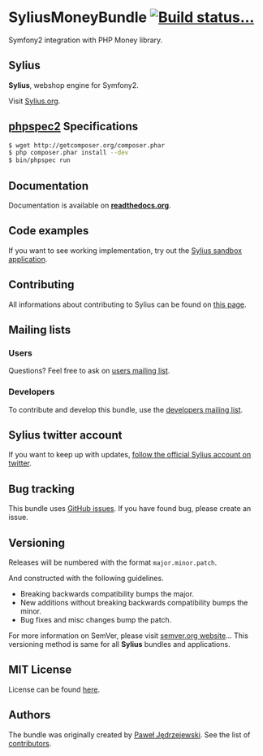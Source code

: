 SyliusMoneyBundle [![Build status...](https://secure.travis-ci.org/Sylius/SyliusMoneyBundle.png)](http://travis-ci.org/Sylius/SyliusMoneyBundle)
=================

Symfony2 integration with PHP Money library.

Sylius
------

**Sylius**, webshop engine for Symfony2.

Visit [Sylius.org](http://sylius.org).

[phpspec2](http://phpspec.net) Specifications
---------------------------------------------

``` bash
$ wget http://getcomposer.org/composer.phar
$ php composer.phar install --dev
$ bin/phpspec run
```

Documentation
-------------

Documentation is available on [**readthedocs.org**](http://sylius.readthedocs.org/en/latest/bundles/SyliusMoneyBundle.html).

Code examples
-------------

If you want to see working implementation, try out the [Sylius sandbox application](http://github.com/Sylius/Sylius-Sandbox).


Contributing
------------

All informations about contributing to Sylius can be found on [this page](http://sylius.readthedocs.org/en/latest/contributing/index.html).

Mailing lists
-------------

### Users

Questions? Feel free to ask on [users mailing list](http://groups.google.com/group/sylius).

### Developers

To contribute and develop this bundle, use the [developers mailing list](http://groups.google.com/group/sylius-dev).

Sylius twitter account
----------------------

If you want to keep up with updates, [follow the official Sylius account on twitter](http://twitter.com/_Sylius).

Bug tracking
------------

This bundle uses [GitHub issues](https://github.com/Sylius/SyliusMoneyBundle/issues).
If you have found bug, please create an issue.

Versioning
----------

Releases will be numbered with the format `major.minor.patch`.

And constructed with the following guidelines.

* Breaking backwards compatibility bumps the major.
* New additions without breaking backwards compatibility bumps the minor.
* Bug fixes and misc changes bump the patch.

For more information on SemVer, please visit [semver.org website](http://semver.org/)...
This versioning method is same for all **Sylius** bundles and applications.

MIT License
-----------

License can be found [here](https://github.com/Sylius/SyliusMoneyBundle/blob/master/Moneys/meta/LICENSE).

Authors
-------

The bundle was originally created by [Paweł Jędrzejewski](http://pjedrzejewski.com).
See the list of [contributors](https://github.com/Sylius/SyliusMoneyBundle/contributors).
